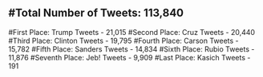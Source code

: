 #Total Number of Tweets: 113,840 
---
#First Place: Trump Tweets - 21,015
#Second Place: Cruz Tweets - 20,440
#Third Place: Clinton Tweets - 19,795
#Fourth Place: Carson Tweets - 15,782
#Fifth Place: Sanders Tweets - 14,834
#Sixth Place: Rubio Tweets - 11,876
#Seventh Place: Jeb! Tweets - 9,909
#Last Place: Kasich Tweets - 191
